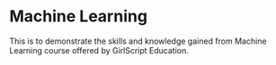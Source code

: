 # Machine Learning

This is to demonstrate the skills and knowledge gained from Machine Learning course offered by GirlScript Education.

